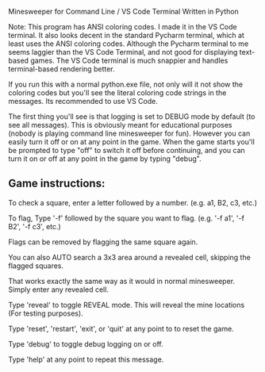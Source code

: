 Minesweeper for Command Line / VS Code Terminal
Written in Python

Note: This program has ANSI coloring codes. I made it in the VS Code terminal. It also looks decent in the standard Pycharm terminal, which at least uses the ANSI coloring codes. Although the Pycharm terminal to me seems laggier than the VS Code Terminal, and not good for displaying text-based games. The VS Code terminal is much snappier and handles terminal-based rendering better.

If you run this with a normal python.exe file, not only will it not show the coloring codes but you'll see the literal coloring code strings in the messages. Its recommended to use VS Code.

The first thing you'll see is that logging is set to DEBUG mode by default (to see all messages). This is obviously meant for educational purposes (nobody is playing command line minesweeper for fun). However you can easily turn it off or on at any point in the game. When the game starts you'll be prompted to type "off" to switch it off before continuing, and you can turn it on or off at any point in the game by typing "debug".

Game instructions:
--------------------
To check a square, enter a letter followed by a number. (e.g. a1, B2, c3, etc.)

To flag, Type '-f' followed by the square you want to flag. (e.g. '-f a1', '-f B2', '-f c3', etc.)

Flags can be removed by flagging the same square again.

You can also AUTO search a 3x3 area around a revealed cell, skipping the flagged squares. 

That works exactly the same way as it would in normal minesweeper. Simply enter any revealed cell. 

Type 'reveal' to toggle REVEAL mode. This will reveal the mine locations (For testing purposes).

Type 'reset', 'restart', 'exit', or 'quit' at any point to to reset the game.

Type 'debug' to toggle debug logging on or off.

Type 'help' at any point to repeat this message.

